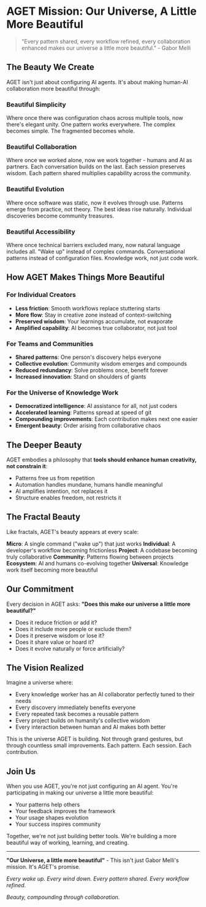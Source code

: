 # AGET Mission: Our Universe, A Little More Beautiful

> "Every pattern shared, every workflow refined, every collaboration enhanced makes our universe a little more beautiful." - Gabor Melli

## The Beauty We Create

AGET isn't just about configuring AI agents. It's about making human-AI collaboration more beautiful through:

### Beautiful Simplicity
Where once there was configuration chaos across multiple tools, now there's elegant unity. One pattern works everywhere. The complex becomes simple. The fragmented becomes whole.

### Beautiful Collaboration
Where once we worked alone, now we work together - humans and AI as partners. Each conversation builds on the last. Each session preserves wisdom. Each pattern shared multiplies capability across the community.

### Beautiful Evolution
Where once software was static, now it evolves through use. Patterns emerge from practice, not theory. The best ideas rise naturally. Individual discoveries become community treasures.

### Beautiful Accessibility
Where once technical barriers excluded many, now natural language includes all. "Wake up" instead of complex commands. Conversational patterns instead of configuration files. Knowledge work, not just code work.

## How AGET Makes Things More Beautiful

### For Individual Creators
- **Less friction**: Smooth workflows replace stuttering starts
- **More flow**: Stay in creative zone instead of context-switching
- **Preserved wisdom**: Your learnings accumulate, not evaporate
- **Amplified capability**: AI becomes true collaborator, not just tool

### For Teams and Communities
- **Shared patterns**: One person's discovery helps everyone
- **Collective evolution**: Community wisdom emerges and compounds
- **Reduced redundancy**: Solve problems once, benefit forever
- **Increased innovation**: Stand on shoulders of giants

### For the Universe of Knowledge Work
- **Democratized intelligence**: AI assistance for all, not just coders
- **Accelerated learning**: Patterns spread at speed of git
- **Compounding improvements**: Each contribution makes next one easier
- **Emergent beauty**: Order arising from collaborative chaos

## The Deeper Beauty

AGET embodies a philosophy that **tools should enhance human creativity, not constrain it**:

- Patterns free us from repetition
- Automation handles mundane, humans handle meaningful
- AI amplifies intention, not replaces it
- Structure enables freedom, not restricts it

## The Fractal Beauty

Like fractals, AGET's beauty appears at every scale:

**Micro**: A single command ("wake up") that just works
**Individual**: A developer's workflow becoming frictionless
**Project**: A codebase becoming truly collaborative
**Community**: Patterns flowing between projects
**Ecosystem**: AI and humans co-evolving together
**Universal**: Knowledge work itself becoming more beautiful

## Our Commitment

Every decision in AGET asks: **"Does this make our universe a little more beautiful?"**

- Does it reduce friction or add it?
- Does it include more people or exclude them?
- Does it preserve wisdom or lose it?
- Does it share value or hoard it?
- Does it evolve naturally or force artificially?

## The Vision Realized

Imagine a universe where:
- Every knowledge worker has an AI collaborator perfectly tuned to their needs
- Every discovery immediately benefits everyone
- Every repeated task becomes a reusable pattern
- Every project builds on humanity's collective wisdom
- Every interaction between human and AI makes both better

This is the universe AGET is building. Not through grand gestures, but through countless small improvements. Each pattern. Each session. Each contribution.

## Join Us

When you use AGET, you're not just configuring an AI agent. You're participating in making our universe a little more beautiful:

- Your patterns help others
- Your feedback improves the framework
- Your usage shapes evolution
- Your success inspires community

Together, we're not just building better tools. We're building a more beautiful way of working, learning, and creating.

---

**"Our Universe, a little more beautiful"** - This isn't just Gabor Melli's mission. It's AGET's promise.

*Every wake up. Every wind down. Every pattern shared. Every workflow refined.*

*Beauty, compounding through collaboration.*